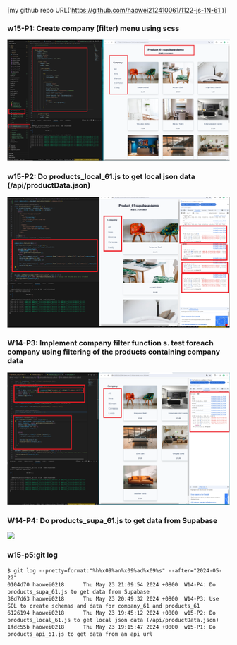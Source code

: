 [my github repo URL('https://github.com/haowei212410061/1122-js-1N-61')]

### w15-P1: Create company (filter) menu using scss 

![](w15-p1.png)


### w15-P2: Do products_local_61.js to get local json data (/api/productData.json) 
![](w15-p2.png)


### W14-P3: Implement company filter function s. test foreach company using filtering of the products containing company data
 

![](w15-p3.png)
 

### W14-P4: Do products_supa_61.js to get data from Supabase
 

![](w15-p4.png)


### w15-p5:git log

```
$ git log --pretty=format:"%h%x09%an%x09%ad%x09%s" --after="2024-05-22"
0104d70 haowei0218      Thu May 23 21:09:54 2024 +0800  W14-P4: Do products_supa_61.js to get data from Supabase
38d7d63 haowei0218      Thu May 23 20:49:32 2024 +0800  W14-P3: Use SQL to create schemas and data for company_61 and products_61
6126194 haowei0218      Thu May 23 19:45:12 2024 +0800  w15-P2: Do products_local_61.js to get local json data (/api/productData.json)
1fdc55b haowei0218      Thu May 23 19:15:47 2024 +0800  w15-P1: Do products_api_61.js to get data from an api url

```
